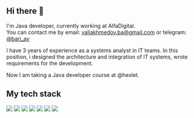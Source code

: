 ## Hi there 👋

I'm Java developer, currently working at AlfaDigital.  
You can contact me by email: <a href="mailto:valiakhmedov.ba@gmail.com">valiakhmedov.ba@gmail.com</a> or telegram: <a href="https://t.me/bari_av">@bari_av</a>  
  
I have 3 years of experience as a systems analyst in IT teams. In this position, i designed the architecture and integration of IT systems, wrote requirements for the development.

Now I am taking a Java developer course at @hexlet.

## My tech stack
![](https://img.shields.io/badge/Java-ED8B00?style=for-the-badge&logo=java&logoColor=white)
<img src="https://img.shields.io/badge/Spring-6DB33F?style=for-the-badge&logo=spring&logoColor=white"/>
<img src="https://img.shields.io/badge/PostgreSQL-316192?style=for-the-badge&logo=postgresql&logoColor=white"/>
<img src="https://img.shields.io/badge/Heroku-430098?style=for-the-badge&logo=heroku&logoColor=white"/>
<img src="https://img.shields.io/badge/Hibernate-59666C?style=for-the-badge&logo=Hibernate&logoColor=white"/>
<img src="https://img.shields.io/badge/GIT-E44C30?style=for-the-badge&logo=git&logoColor=white"/>
<img src="https://img.shields.io/badge/Jira-0052CC?style=for-the-badge&logo=Jira&logoColor=white"/>
<!--https://dev.to/envoy_/150-badges-for-github-pnk-->
